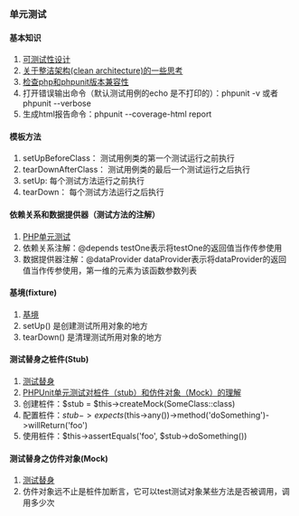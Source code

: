 ### 单元测试

#### 基本知识
1. [可测试性设计](https://fifsky.com/article/102)
1. [关于整洁架构(clean architecture)的一些思考](https://fifsky.com/article/99)
1. [检查php和phpunit版本兼容性](https://phpunit.de/supported-versions.html)
1. 打开错误输出命令（默认测试用例的echo 是不打印的）：phpunit -v 或者 phpunit --verbose
1. 生成html报告命令：phpunit --coverage-html report

#### 模板方法
1. setUpBeforeClass： 测试用例类的第一个测试运行之前执行
1. tearDownAfterClass： 测试用例类的最后一个测试运行之后执行
1. setUp: 每个测试方法运行之前执行
1. tearDown： 每个测试方法运行之后执行

#### 依赖关系和数据提供器（测试方法的注解）
1. [PHP单元测试](https://myyphp.github.io/2018/05/02/PHP%E5%8D%95%E5%85%83%E6%B5%8B%E8%AF%95-%E4%B8%80-%E5%9F%BA%E7%A1%80/)
1. 依赖关系注解：@depends testOne表示将testOne的返回值当作传参使用
1. 数据提供器注解：@dataProvider dataProvider表示将dataProvider的返回值当作传参使用，第一维的元素为该函数参数列表

#### 基境(fixture)
1. [基境](https://phpunit.readthedocs.io/zh_CN/latest/fixtures.html)
1. setUp() 是创建测试所用对象的地方
1. tearDown() 是清理测试所用对象的地方

#### 测试替身之桩件(Stub)
1. [测试替身](https://phpunit.readthedocs.io/zh_CN/latest/test-doubles.html)
1. [PHPUnit单元测试对桩件（stub）和仿件对象（Mock）的理解](https://blog.csdn.net/loophome/article/details/52198716)
1. 创建桩件：$stub = $this->createMock(SomeClass::class)
1. 配置桩件：$stub->expects($this->any())->method('doSomething')->willReturn('foo')
1. 使用桩件：$this->assertEquals('foo', $stub->doSomething())

#### 测试替身之仿件对象(Mock)
1. [测试替身](https://phpunit.readthedocs.io/zh_CN/latest/test-doubles.html)
1. 仿件对象远不止是桩件加断言，它可以test测试对象某些方法是否被调用，调用多少次

